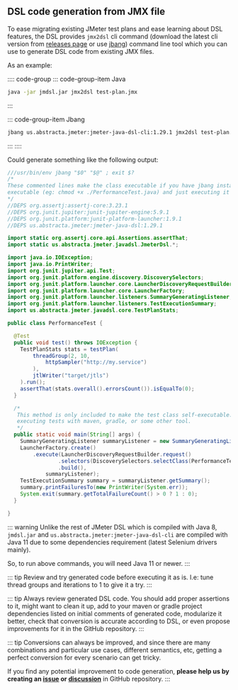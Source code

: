 ## DSL code generation from JMX file

To ease migrating existing JMeter test plans and ease learning about DSL features, the DSL provides `jmx2dsl` cli command (download the latest cli version from [releases page](https://github.com/abstracta/jmeter-java-dsl/releases) or use [jbang](https://www.jbang.dev/documentation/guide/latest/index.html)) command line tool which you can use to generate DSL code from existing JMX files.

As an example:

:::: code-group
::: code-group-item Java
```bash
java -jar jmdsl.jar jmx2dsl test-plan.jmx
```
:::

::: code-group-item Jbang
```bash
jbang us.abstracta.jmeter:jmeter-java-dsl-cli:1.29.1 jmx2dsl test-plan.jmx
```
:::
::::

Could generate something like the following output:

```java
///usr/bin/env jbang "$0" "$@" ; exit $?
/*
These commented lines make the class executable if you have jbang installed by making the file
executable (eg: chmod +x ./PerformanceTest.java) and just executing it with ./PerformanceTest.java
*/
//DEPS org.assertj:assertj-core:3.23.1
//DEPS org.junit.jupiter:junit-jupiter-engine:5.9.1
//DEPS org.junit.platform:junit-platform-launcher:1.9.1
//DEPS us.abstracta.jmeter:jmeter-java-dsl:1.29.1

import static org.assertj.core.api.Assertions.assertThat;
import static us.abstracta.jmeter.javadsl.JmeterDsl.*;

import java.io.IOException;
import java.io.PrintWriter;
import org.junit.jupiter.api.Test;
import org.junit.platform.engine.discovery.DiscoverySelectors;
import org.junit.platform.launcher.core.LauncherDiscoveryRequestBuilder;
import org.junit.platform.launcher.core.LauncherFactory;
import org.junit.platform.launcher.listeners.SummaryGeneratingListener;
import org.junit.platform.launcher.listeners.TestExecutionSummary;
import us.abstracta.jmeter.javadsl.core.TestPlanStats;

public class PerformanceTest {

  @Test
  public void test() throws IOException {
    TestPlanStats stats = testPlan(
        threadGroup(2, 10,
            httpSampler("http://my.service")
        ),
        jtlWriter("target/jtls")
    ).run();
    assertThat(stats.overall().errorsCount()).isEqualTo(0);
  }

  /*
   This method is only included to make the test class self-executable. You can remove it when
   executing tests with maven, gradle, or some other tool.
   */
  public static void main(String[] args) {
    SummaryGeneratingListener summaryListener = new SummaryGeneratingListener();
    LauncherFactory.create()
        .execute(LauncherDiscoveryRequestBuilder.request()
                .selectors(DiscoverySelectors.selectClass(PerformanceTest.class))
                .build(),
            summaryListener);
    TestExecutionSummary summary = summaryListener.getSummary();
    summary.printFailuresTo(new PrintWriter(System.err));
    System.exit(summary.getTotalFailureCount() > 0 ? 1 : 0);
  }

}
```

::: warning
Unlike the rest of JMeter DSL which is compiled with Java 8, `jmdsl.jar` and `us.abstracta.jmeter:jmeter-java-dsl-cli` are compiled with Java 11 due to some dependencies requirement (latest Selenium drivers mainly).

So, to run above commands, you will need Java 11 or newer.
:::

::: tip
Review and try generated code before executing it as is. I.e: tune thread groups and iterations to 1 to give it a try.
:::

::: tip
Always review generated DSL code. You should add proper assertions to it, might want to clean it up, add to your maven or gradle project dependencies listed on initial comments of generated code, modularize it better, check that conversion is accurate according to DSL, or even propose improvements for it in the GitHub repository.
:::

::: tip
Conversions can always be improved, and since there are many combinations and particular use cases, different semantics, etc, getting a perfect conversion for every scenario can get tricky.

If you find any potential improvement to code generation, **please help us by creating an [issue](https://github.com/abstracta/jmeter-java-dsl/issues) or [discussion](https://github.com/abstracta/jmeter-java-dsl/discussions)** in GitHub repository.
:::